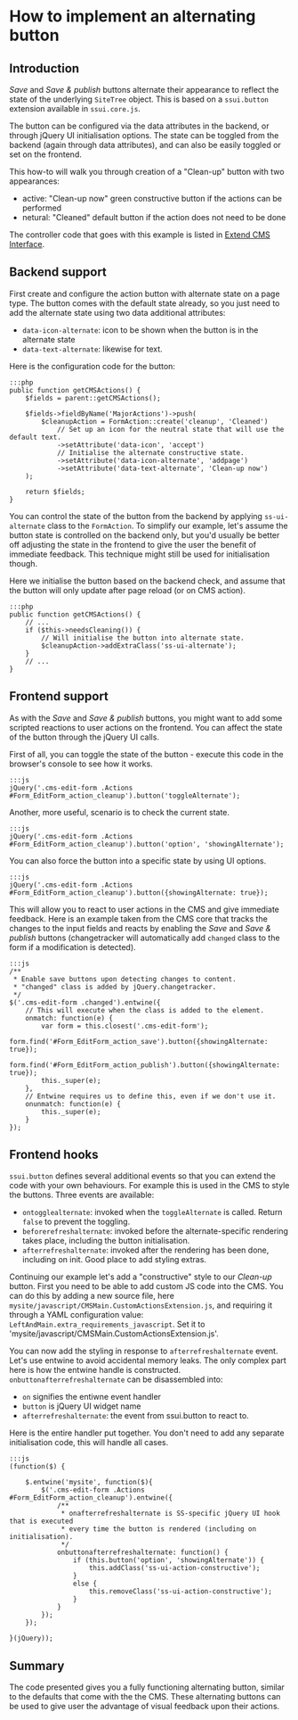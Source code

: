 # How to implement an alternating button

## Introduction

*Save* and *Save & publish* buttons alternate their appearance to reflect the state of the underlying `SiteTree` object.
This is based on a `ssui.button` extension available in `ssui.core.js`.

The button can be configured via the data attributes in the backend, or through jQuery UI initialisation options. The
state can be toggled from the backend (again through data attributes), and can also be easily toggled or set on the
frontend.

This how-to will walk you through creation of a "Clean-up" button with two appearances:

* active: "Clean-up now" green constructive button if the actions can be performed
* netural: "Cleaned" default button if the action does not need to be done

The controller code that goes with this example is listed in [Extend CMS Interface](extend_cms_interface).

## Backend support

First create and configure the action button with alternate state on a page type. The button comes with the default
state already, so you just need to add the alternate state using two data additional attributes:

* `data-icon-alternate`: icon to be shown when the button is in the alternate state
* `data-text-alternate`: likewise for text.

Here is the configuration code for the button:

	:::php
	public function getCMSActions() {
		$fields = parent::getCMSActions();

		$fields->fieldByName('MajorActions')->push(
			$cleanupAction = FormAction::create('cleanup', 'Cleaned')
				// Set up an icon for the neutral state that will use the default text.
				->setAttribute('data-icon', 'accept')
				// Initialise the alternate constructive state.
				->setAttribute('data-icon-alternate', 'addpage')
				->setAttribute('data-text-alternate', 'Clean-up now')
		);

		return $fields;
	}

You can control the state of the button from the backend by applying `ss-ui-alternate` class to the `FormAction`. To
simplify our example, let's assume the button state is controlled on the backend only, but you'd usually be better off
adjusting the state in the frontend to give the user the benefit of immediate feedback. This technique might still be
used for initialisation though.

Here we initialise the button based on the backend check, and assume that the button will only update after page reload
(or on CMS action).

	:::php
	public function getCMSActions() {
		// ...
		if ($this->needsCleaning()) {
			// Will initialise the button into alternate state.
			$cleanupAction->addExtraClass('ss-ui-alternate');
		}
		// ...
	}

## Frontend support

As with the *Save* and *Save & publish* buttons, you might want to add some scripted reactions to user actions on the
frontend. You can affect the state of the button through the jQuery UI calls.

First of all, you can toggle the state of the button - execute this code in the browser's console to see how it works.

	:::js
	jQuery('.cms-edit-form .Actions #Form_EditForm_action_cleanup').button('toggleAlternate');

Another, more useful, scenario is to check the current state.

	:::js
	jQuery('.cms-edit-form .Actions #Form_EditForm_action_cleanup').button('option', 'showingAlternate');

You can also force the button into a specific state by using UI options.

	:::js
	jQuery('.cms-edit-form .Actions #Form_EditForm_action_cleanup').button({showingAlternate: true});

This will allow you to react to user actions in the CMS and give immediate feedback. Here is an example taken from the
CMS core that tracks the changes to the input fields and reacts by enabling the *Save* and *Save & publish* buttons
(changetracker will automatically add `changed` class to the form if a modification is detected).

	:::js
	/**
	 * Enable save buttons upon detecting changes to content.
	 * "changed" class is added by jQuery.changetracker.
	 */
	$('.cms-edit-form .changed').entwine({
		// This will execute when the class is added to the element.
		onmatch: function(e) {
			var form = this.closest('.cms-edit-form');
			form.find('#Form_EditForm_action_save').button({showingAlternate: true});
			form.find('#Form_EditForm_action_publish').button({showingAlternate: true});
			this._super(e);
		},
		// Entwine requires us to define this, even if we don't use it.
		onunmatch: function(e) {
			this._super(e);
		}
	});

## Frontend hooks

`ssui.button` defines several additional events so that you can extend the code with your own behaviours. For example
this is used in the CMS to style the buttons. Three events are available:

* `ontogglealternate`: invoked when the `toggleAlternate` is called. Return `false` to prevent the toggling.
* `beforerefreshalternate`: invoked before the alternate-specific rendering takes place, including the button
initialisation.
* `afterrefreshalternate`: invoked after the rendering has been done, including on init. Good place to add styling
extras.

Continuing our example let's add a "constructive" style to our *Clean-up* button. First you need to be able to add
custom JS code into the CMS. You can do this by adding a new source file, here
`mysite/javascript/CMSMain.CustomActionsExtension.js`, and requiring it
through a YAML configuration value: `LeftAndMain.extra_requirements_javascript`.
Set it to 'mysite/javascript/CMSMain.CustomActionsExtension.js'.

You can now add the styling in response to `afterrefreshalternate` event. Let's use entwine to avoid accidental memory
leaks. The only complex part here is how the entwine handle is constructed. `onbuttonafterrefreshalternate` can be
disassembled into:

* `on` signifies the entiwne event handler
* `button` is jQuery UI widget name
* `afterrefreshalternate`: the event from ssui.button to react to.

Here is the entire handler put together. You don't need to add any separate initialisation code, this will handle all
cases.

	:::js
	(function($) {

		$.entwine('mysite', function($){
			$('.cms-edit-form .Actions #Form_EditForm_action_cleanup').entwine({
				/**
				 * onafterrefreshalternate is SS-specific jQuery UI hook that is executed
				 * every time the button is rendered (including on initialisation).
				 */
				onbuttonafterrefreshalternate: function() {
					if (this.button('option', 'showingAlternate')) {
						this.addClass('ss-ui-action-constructive');
					}
					else {
						this.removeClass('ss-ui-action-constructive');
					}
				}
			});
		});

	}(jQuery));

## Summary

The code presented gives you a fully functioning alternating button, similar to the defaults that come with the the CMS.
These alternating buttons can be used to give user the advantage of visual feedback upon their actions.
